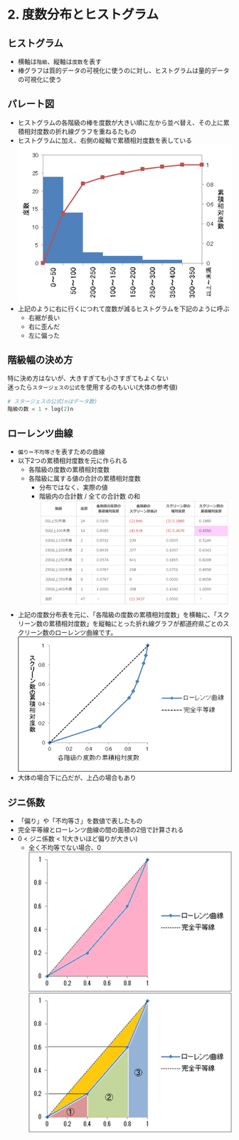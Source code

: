 # 2. 度数分布とヒストグラム
## ヒストグラム
* 横軸は`階級`、縦軸は`度数`を表す
* 棒グラフは質的データの可視化に使うのに対し、ヒストグラムは量的データの可視化に使う

## パレート図
* ヒストグラムの各階級の棒を度数が大きい順に左から並べ替え、その上に累積相対度数の折れ線グラフを重ねるたもの
* ヒストグラムに加え、右側の縦軸で累積相対度数を表している
![](./img/012.PNG)
* 上記のように右に行くにつれて度数が減るヒストグラムを下記のように呼ぶ
  * 右裾が長い
  * 右に歪んだ
  * 左に偏った

## 階級幅の決め方
特に決め方はないが、大きすぎても小さすぎてもよくない  
迷ったら`スタージェスの公式`を使用するのもいい(大体の参考値)
```python
# スタージェスの公式(nはデータ数)
階級の数 = 1 + log(2)n
```

## ローレンツ曲線
* `偏り＝不均等さ`を表すための曲線
* 以下2つの累積相対度数を元に作られる
  * 各階級の度数の累積相対度数
  * 各階級に属する値の合計の累積相対度数
    * 分布ではなく、実際の値
    * 階級内の合計数 / 全ての合計数 の和
![](./img/013.PNG)
* 上記の度数分布表を元に、「各階級の度数の累積相対度数」を横軸に、「スクリーン数の累積相対度数」を縦軸にとった折れ線グラフが都道府県ごとのスクリーン数のローレンツ曲線です。
![](./img/014.PNG)
* 大体の場合下に凸だが、上凸の場合もあり

## ジニ係数
* 「偏り」や「不均等さ」を数値で表したもの
* 完全平等線とローレンツ曲線の間の面積の2倍で計算される
* 0 < ジニ係数 < 1(大きいほど偏りが大きい)
  * 全く不均等でない場合、0
![](./img/015.PNG)
![](./img/016.PNG)
